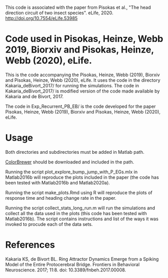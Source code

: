 This code is associated with the paper from Pisokas et al., "The head direction circuit of two insect species". eLife, 2020. http://doi.org/10.7554/eLife.53985

# Code used in Pisokas, Heinze, Webb 2019, Biorxiv and Pisokas, Heinze, Webb (2020), eLife. 

This is the code accompanying the Pisokas, Heinze, Webb (2019), Biorxiv and Pisokas, Heinze, Webb (2020), eLife. It uses the code in the directory Kakaria_deBivort_2017/ for running the simulations. The code in Kakaria_deBivort_2017/ is modified version of the code made available by Kakaria and de Bivort, 2017.

The code in Exp_Recurrent_PB_EB/ is the code developed for the paper Pisokas, Heinze, Webb (2019), Biorxiv and Pisokas, Heinze, Webb (2020), eLife.


# Usage

Both directories and subdirectories must be added in Matlab path. 

[ColorBrewer](https://uk.mathworks.com/matlabcentral/fileexchange/45208-colorbrewer-attractive-and-distinctive-colormaps) should be downloaded and included in the path. 

Running the script plot_explore_bump_jump_with_P_EGs.mlx in Matlab2016b will reproduce the plots included in the paper (the code has been tested with Matlab2016b and Matlab2020a). 

Running the script make_plots.Rmd using R will reproduce the plots of response time and heading change rate in the paper. 

Running the script collect_stats_long_run.m will run the simulations and collect all the data used in the plots (this code has been tested with Matlab2016b). The script contains instructions and list of the ways it was invoked to procude each of the data sets. 


# References
Kakaria KS, de Bivort BL. Ring Attractor Dynamics Emerge from a Spiking Model of the Entire Protocerebral Bridge. Frontiers in Behavioral Neuroscience. 2017; 11:8. doi: 10.3389/fnbeh.2017.00008.
